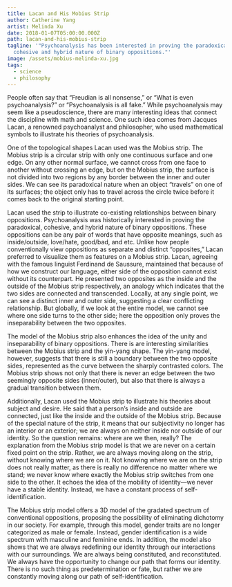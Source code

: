```yaml
---
title: Lacan and His Mobius Strip
author: Catherine Yang
artist: Melinda Xu
date: 2018-01-07T05:00:00.000Z
path: lacan-and-his-mobius-strip
tagline: '"Psychoanalysis has been interested in proving the paradoxical
  cohesive and hybrid nature of binary oppositions."'
image: /assets/mobius-melinda-xu.jpg
tags:
  - science
  - philosophy
---
```

People often say that “Freudian is all nonsense,” or “What is even psychoanalysis?” or “Psychoanalysis is all fake.” While psychoanalysis may seem like a pseudoscience, there are many interesting ideas that connect the discipline with math and science. One such idea comes from Jacques Lacan, a renowned psychoanalyst and philosopher, who used mathematical symbols to illustrate his theories of psychoanalysis.

One of the topological shapes Lacan used was the Mobius strip. The Mobius strip is a circular strip with only one continuous surface and one edge. On any other normal surface, we cannot cross from one face to another without crossing an edge, but on the Mobius strip, the surface is not divided into two regions by any border between the inner and outer sides. We can see its paradoxical nature when an object “travels” on one of its surfaces; the object only has to travel across the circle twice before it comes back to the original starting point.

Lacan used the strip to illustrate co-existing relationships between binary oppositions. Psychoanalysis was historically interested in proving the paradoxical, cohesive, and hybrid nature of binary oppositions. These oppositions can be any pair of words that have opposite meanings, such as inside/outside, love/hate, good/bad, and etc. Unlike how people conventionally view oppositions as separate and distinct “opposites,” Lacan preferred to visualize them as features on a Mobius strip. Lacan, agreeing with the famous linguist Ferdinand de Saussure, maintained that because of how we construct our language, either side of the opposition cannot exist without its counterpart. He presented two opposites as the inside and the outside of the Mobius strip respectively, an analogy which indicates that the two sides are connected and transcended. Locally, at any single point, we can see a distinct inner and outer side, suggesting a clear conflicting relationship. But globally, if we look at the entire model, we cannot see where one side turns to the other side; here the opposition only proves the inseparability between the two opposites.

The model of the Mobius strip also enhances the idea of the unity and inseparability of binary oppositions. There is are interesting similarities between the Mobius strip and the yin-yang shape. The yin-yang model, however, suggests that there is still a boundary between the two opposite sides, represented as the curve between the sharply contrasted colors. The Mobius strip shows not only that there is never an edge between the two seemingly opposite sides (inner/outer), but also that there is always a gradual transition between them.

Additionally, Lacan used the Mobius strip to illustrate his theories about subject and desire. He said that a person’s inside and outside are connected, just like the inside and the outside of the Mobius strip. Because of the special nature of the strip, it means that our subjectivity no longer has an interior or an exterior; we are always on neither inside nor outside of our identity. So the question remains: where are we then, really? The explanation from the Mobius strip model is that we are never on a certain fixed point on the strip. Rather, we are always moving along on the strip, without knowing where we are on it. Not knowing where we are on the strip does not really matter, as there is really no difference no matter where we stand; we never know where exactly the Mobius strip switches from one side to the other. It echoes the idea of the mobility of identity—we never have a stable identity. Instead, we have a constant process of self-identification.

The Mobius strip model offers a 3D model of the gradated spectrum of conventional oppositions, proposing the possibility of eliminating dichotomy in our society. For example, through this model, gender traits are no longer categorized as male or female. Instead, gender identification is a wide spectrum with masculine and feminine ends. In addition, the model also shows that we are always redefining our identity through our interactions with our surroundings. We are always being constituted, and reconstituted. We always have the opportunity to change our path that forms our identity. There is no such thing as predetermination or fate, but rather we are constantly moving along our path of self-identification.